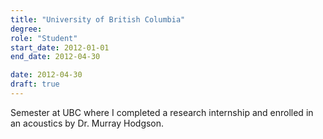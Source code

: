 ```yaml
---
title: "University of British Columbia"
degree:
role: "Student"
start_date: 2012-01-01
end_date: 2012-04-30

date: 2012-04-30
draft: true
---
```


Semester at UBC where I completed a research internship and enrolled in an acoustics by Dr. Murray Hodgson.